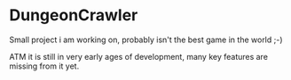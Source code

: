 # DungeonCrawler
Small project i am working on, probably isn't the best game in the world ;-)

ATM it is still in very early ages of development, many key features are missing from it yet.
